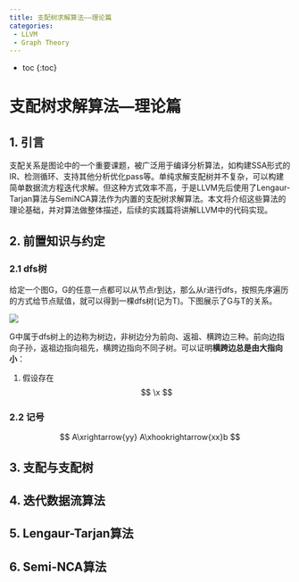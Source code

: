 ```yaml
---
title: 支配树求解算法——理论篇
categories: 
 - LLVM
 - Graph Theory
---
```


* toc
{:toc}

# 支配树求解算法—理论篇

## 1. 引言

支配关系是图论中的一个重要课题，被广泛用于编译分析算法，如构建SSA形式的IR、检测循环、支持其他分析优化pass等。单纯求解支配树并不复杂，可以构建简单数据流方程迭代求解。但这种方式效率不高，于是LLVM先后使用了Lengaur-Tarjan算法与SemiNCA算法作为内置的支配树求解算法。本文将介绍这些算法的理论基础，并对算法做整体描述，后续的实践篇将讲解LLVM中的代码实现。

## 2. 前置知识与约定

### 2.1 dfs树

给定一个图G，G的任意一点都可以从节点r到达，那么从r进行dfs，按照先序遍历的方式给节点赋值，就可以得到一棵dfs树(记为T)。下图展示了G与T的关系。

![](/home/qwqcxh/Blogs/Img/dfstree.svg)

G中属于dfs树上的边称为树边，非树边分为前向、返祖、横跨边三种。前向边指向子孙，返祖边指向祖先，横跨边指向不同子树。可以证明**横跨边总是由大指向小**：

1. 假设存在$$ \x $$

### 2.2 记号

$$
A\xrightarrow{yy} A\xhookrightarrow{xx}b
$$





## 3. 支配与支配树



## 4. 迭代数据流算法



## 5. Lengaur-Tarjan算法



## 6. Semi-NCA算法



